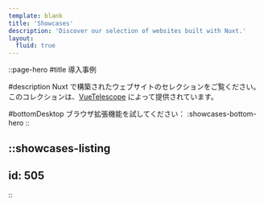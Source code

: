 ```yaml
---
template: blank
title: 'Showcases'
description: 'Discover our selection of websites built with Nuxt.'
layout:
  fluid: true
---
```


::page-hero
#title
導入事例

#description
  Nuxt で構築されたウェブサイトのセレクションをご覧ください。このコレクションは、[VueTelescope](https://vuetelescope.com) によって提供されています。

#bottomDesktop
  ブラウザ拡張機能を試してください：
  :showcases-bottom-hero
::

::showcases-listing
---
id: 505
---
::
